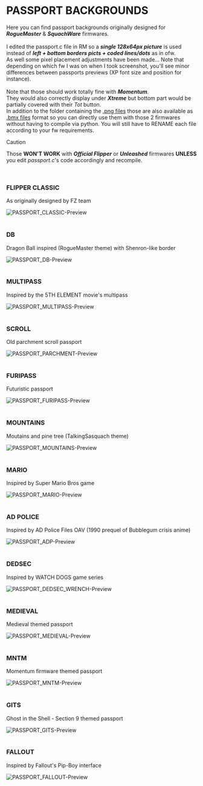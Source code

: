 # PASSPORT BACKGROUNDS

Here you can find passport backgrounds originally designed for ***RogueMaster*** & ***SquachWare*** firmwares.<BR><BR>
I edited the passport.c file in RM so a <i><b>single 128x64px picture</b></i> is used instead of <i><b>left + bottom borders picts + coded lines/dots</b></i> as in ofw.<BR>
As well some pixel placement adjustments have been made... Note that depending on which fw I was on when I took screenshot, you'll see minor differences between passports previews (XP font size and position for instance).<BR><BR>
Note that those should work totally fine with ***Momentum***.<BR>
They would also correctly display under ***Xtreme*** but bottom part would be partially covered with their *Tot* button.<BR>
In addition to the folder containing the [.png files](https://github.com/Kuronons/FZ_graphics/tree/main/Passport%20background/Passports%20(.png%20files%20-%20128x64px)) those are also available as [.bmx files](https://github.com/Kuronons/FZ_graphics/tree/main/Passport%20background/Passports%20(.bmx%20files%20-%20128x64px)) format so you can directly use them with those 2 firmwares without having to compile via python. You will still have to RENAME each file according to your fw requirements.
> [!CAUTION]
> Those **WON'T WORK** with ***Official Flipper*** or ***Unleashed*** firmwares **UNLESS** you edit *passport.c*'s code accordingly and recompile.
<BR>

### FLIPPER CLASSIC
As originally designed by FZ team

![PASSPORT_CLASSIC-Preview](https://user-images.githubusercontent.com/110337784/206856907-2d3c398c-aa4d-4259-b27c-c28027fc9606.jpg)
<BR>
<BR>
    
### DB
Dragon Ball inspired (RogueMaster theme) with Shenron-like border
    
![PASSPORT_DB-Preview](https://user-images.githubusercontent.com/110337784/206856922-4d8a8c0e-d2d7-4088-b8c1-d0014975f7db.jpg)
<BR>
<BR>
    
### MULTIPASS
Inspired by the 5TH ELEMENT movie's multipass
    
![PASSPORT_MULTIPASS-Preview](https://user-images.githubusercontent.com/110337784/206856932-d32bafd1-bf56-4035-8ddd-e9e171e8274c.jpg)
<BR>
<BR>
    
### SCROLL
Old parchment scroll passport
    
![PASSPORT_PARCHMENT-Preview](https://user-images.githubusercontent.com/110337784/206856947-1804f73f-4e3d-4a91-a829-9d442af13579.jpg)
<BR>
<BR>
    
### FURIPASS
Futuristic passport

![PASSPORT_FURIPASS-Preview](https://github.com/Kuronons/FZ_graphics/assets/110337784/b85c5356-b980-425f-8a1b-3854c60969bd)
<BR>
<BR>

### MOUNTAINS
Moutains and pine tree (TalkingSasquach theme)
    
![PASSPORT_MOUNTAINS-Preview](https://user-images.githubusercontent.com/110337784/211124799-1849ef22-c5b0-4573-b62c-44f000b82eeb.jpg)
<BR>
<BR>

### MARIO
Inspired by Super Mario Bros game
    
![PASSPORT_MARIO-Preview](https://user-images.githubusercontent.com/110337784/210186434-4254d10a-4af8-46a6-b8f8-822f19df0af4.jpg)
<BR>
<BR>

### AD POLICE
Inspired by AD Police Files OAV (1990 prequel of Bubblegum crisis anime)
    
![PASSPORT_ADP-Preview](https://github.com/Kuronons/FZ_graphics/assets/110337784/b48b3ec9-750e-4d69-8478-f0043b7f30b4)
<BR>
<BR>

### DEDSEC
Inspired by WATCH DOGS game series
  
![PASSPORT_DEDSEC_WRENCH-Preview](https://github.com/Kuronons/FZ_graphics/assets/110337784/288d602e-de32-4fb3-b2cd-61f12d35f0dc)
<BR>
<BR>

### MEDIEVAL
Medieval themed passport
  
![PASSPORT_MEDIEVAL-Preview](https://github.com/Kuronons/FZ_graphics/assets/110337784/0ff67a77-8729-4ced-b432-c4e5611593bf)
<BR>
<BR>

### MNTM
Momentum firmware themed passport

![PASSPORT_MNTM-Preview](https://github.com/Kuronons/FZ_graphics/assets/110337784/664faab0-4451-4b18-bac8-af3eca08288d)
<BR>
<BR>

### GITS
Ghost in the Shell - Section 9 themed passport

![PASSPORT_GITS-Preview](https://github.com/Kuronons/FZ_graphics/assets/110337784/c7eb631f-e6e2-4a8e-956d-92e2292165ee)
<BR>
<BR>

### FALLOUT
Inspired by Fallout's Pip-Boy interface

![PASSPORT_FALLOUT-Preview](https://github.com/Kuronons/FZ_graphics/assets/110337784/a48a222d-2cda-40b7-b6fe-9fd7bfaa8f64)
<BR>
<BR>
